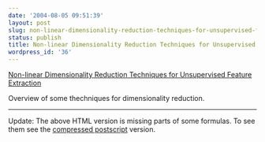 ```yaml
---
date: '2004-08-05 09:51:39'
layout: post
slug: non-linear-dimensionality-reduction-techniques-for-unsupervised-feature-extraction
status: publish
title: Non-linear Dimensionality Reduction Techniques for Unsupervised Feature Extraction
wordpress_id: '36'
---
```


[Non-linear Dimensionality Reduction Techniques for Unsupervised Feature Extraction](http://webhost.ua.ac.be/visielab/debacker/papers/dimred/dimred.html)

Overview of some thechniques for dimensionality reduction.

-------------------

Update: The above HTML version is missing parts of some formulas.  To see them see the [compressed postscript](http://webhost.ua.ac.be/visielab/papers/scheun/dimred.ps.gz) version.
